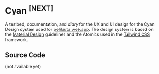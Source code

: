 # Cyan <sup>\[NEXT]</sup>
A testbed, documentation, and _diary_ for the UX and UI design for the Cyan Design system used for [pelilauta.web.app](https://pelilauta.web.app). The design system is based on the [Material Design](https://material.io/design) guidelines and the Atomics used in the [Tailwind CSS](https://tailwindcss.com) framework.

<h2 class="downscaled">Source Code</h2>

(not available yet)